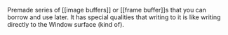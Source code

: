 Premade series of [[image buffers]] or [[frame buffer]]s that you can borrow and use later. 
It has special qualities that writing to it is like writing directly to the Window surface (kind of).